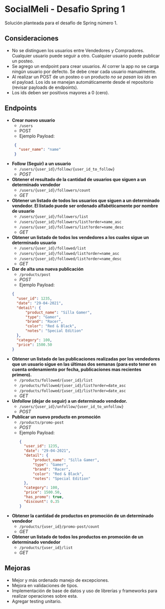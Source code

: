 # SocialMeli - Desafio Spring 1

Solución planteada para el desafío de Spring número 1. 

## Consideraciones

- No se distinguen los usuarios entre Vendedores y Compradores. Cualquier usuario puede seguir a otro. Cualquier usuario puede publicar un posteo. 
- Se agrego un endpoint para crear usuarios. Al correr la app no se carga ningún usuario por defecto. Se debe crear cada usuario manualmente. 
- Al realizar un POST de un posteo o un producto *no se pasan los ids* en el payload. Los ids se manejan automáticamente desde el repositorio (revisar payloads de endpoints). 
- Los ids deben ser positivos mayores a 0 (cero).

## Endpoints

 - **Crear nuevo usuario**
	 - `/users`
	 - POST
	 - Ejemplo Payload:
   ```json
    {
      "user_name": "name"
    }
    ```
- **Follow (Seguir) a un usuario**
	- `/users/{user_id}/follow/{user_id_to_follow}`
	- *POST*
- **Obtener el resultado de la cantidad de usuarios que siguen a un determinado vendedor**
	- `/users/{user_id}/followers/count`
	- *GET*
- **Obtener un listado de todos los usuarios que siguen a un determinado vendedor. El listado puede ser ordenado alfabéticamente por nombre de usuario**
	- `/users/{user_id}/followers/list`
	- `/users/{user_id}/followers/list?order=name_asc`
	- `/users/{user_id}/followers/list?order=name_desc`
	- *GET*
- **Obtener un listado de todos los vendedores a los cuales sigue un determinado usuario**
	- `/users/{user_id}/followed/list`
	- `/users/{user_id}/followed/list?order=name_asc`
	- `/users/{user_id}/followed/list?order=name_desc`
	- *GET*
- **Dar de alta una nueva publicación**
	- `/products/post`
	- *POST*
	- Ejemplo Payload:
  ```json
  {
	"user_id": 1235,
	"date": "29-04-2021",
	"detail": {
		"product_name": "Silla Gamer",
		"type": "Gamer",
		"brand": "Racer",
		"color": "Red & Black",
		"notes": "Special Edition"
	},
	"category": 100,
	"price": 1500.50
  }
  ```
- **Obtener un listado de las publicaciones realizadas por los vendedores que un usuario sigue en las últimas dos semanas (para esto tener en cuenta ordenamiento por fecha, publicaciones mas recientes primero).**
	- `/products/followed/{user_id}/list`
	- `/products/followed/{user_id}/list?order=date_asc`
	- `/products/followed/{user_id}/list?order=date_asc`
	- *GET*
- **Unfollow (dejar de seguir) a un determinado vendedor.**
	- `/users/{user_id}/unfollow/{user_id_to_unfollow}`
	- *POST*
- **Publicar un nuevo producto en promoción**
	- `/products/promo-post`
	- *POST*
	- Ejemplo Payload:
	  ```json
	  {
		"user_id": 1235,
		"date": "29-04-2021",
		"detail": {
			"product_name": "Silla Gamer",
			"type": "Gamer",
			"brand": "Racer",
			"color": "Red & Black",
			"notes": "Special Edition"
		},
		"category": 100,
		"price": 1500.50,
		"has_promo": true,
		"discount": 0.35
	  }
	  ```
- **Obtener la cantidad de productos en promoción de un determinado vendedor**
	- `/products/{user_id}/promo-post/count`
	- *GET*
- **Obtener un listado de todos los productos en promoción de un determinado vendedor**
	- `/products/{user_id}/list`
	- *GET*

## Mejoras

 - Mejor y más ordenado manejo de excepciones. 
 - Mejora en validaciones de tipos. 
 - Implementación de base de datos y uso de librerías y frameworks para realizar operaciones sobre esta. 
 - Agregar testing unitario.
